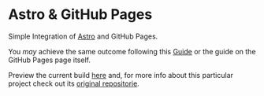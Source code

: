 # Astro & GitHub Pages

Simple Integration of [Astro](https://astro.build/) and GitHub Pages.

You _may_ achieve the same outcome following this [Guide](https://docs.astro.build/en/guides/deploy/github/) or the guide on the GitHub Pages page itself.

Preview the current build [here](https://reinaldorm.github.io/astro-pages) and, for more info about this particular project check out its [original repositorie](https://github.com/reinaldorm/astro-pilot).
